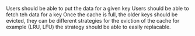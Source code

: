 Users should be able to put the data for a given key
Users should be able to fetch teh data for a key
Once the cache is full, the older keys should be evicted, they can be different strategies for the eviction of the cache for example (LRU, LFU) the strategy 
should be able to easily replacable.
